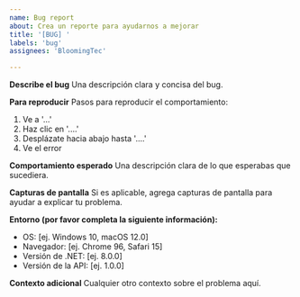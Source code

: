 ```yaml
---
name: Bug report
about: Crea un reporte para ayudarnos a mejorar
title: '[BUG] '
labels: 'bug'
assignees: 'BloomingTec'

---
```


**Describe el bug**
Una descripción clara y concisa del bug.

**Para reproducir**
Pasos para reproducir el comportamiento:
1. Ve a '...'
2. Haz clic en '....'
3. Desplázate hacia abajo hasta '....'
4. Ve el error

**Comportamiento esperado**
Una descripción clara de lo que esperabas que sucediera.

**Capturas de pantalla**
Si es aplicable, agrega capturas de pantalla para ayudar a explicar tu problema.

**Entorno (por favor completa la siguiente información):**
 - OS: [ej. Windows 10, macOS 12.0]
 - Navegador: [ej. Chrome 96, Safari 15]
 - Versión de .NET: [ej. 8.0.0]
 - Versión de la API: [ej. 1.0.0]

**Contexto adicional**
Cualquier otro contexto sobre el problema aquí.
